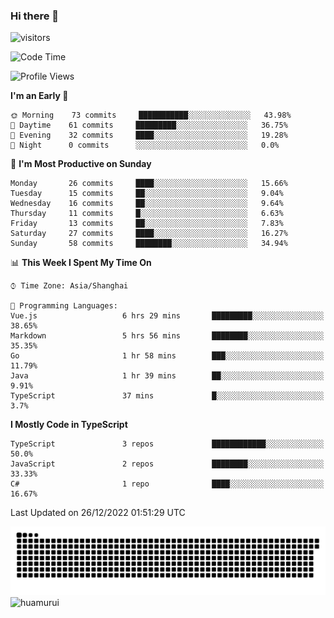 ### Hi there 👋
 ![visitors](https://visitor-badge.laobi.icu/badge?page_id=huamurui)

<!-- [![知乎](https://img.shields.io/badge/dynamic/json?url=https%3A%2F%2Fapi.swo.moe%2Fstats%2Fzhihu%2Fke-ai-wu-li-de-nan-hai-zi&query=count&color=282c34&label=%E7%9F%A5%E4%B9%8E&labelColor=0084ff&logo=zhihu&logoColor=ffffff&suffix=+%E5%85%B3%E6%B3%A8&cacheSeconds=3600)](https://www.zhihu.com/people/ke-ai-wu-li-de-nan-hai-zi)
 -->


<!--START_SECTION:waka-->
![Code Time](http://img.shields.io/badge/Code%20Time-168%20hrs%2026%20mins-blue)

![Profile Views](http://img.shields.io/badge/Profile%20Views-0-blue)

**I'm an Early 🐤** 

```text
🌞 Morning    73 commits     ███████████░░░░░░░░░░░░░░   43.98% 
🌆 Daytime    61 commits     █████████░░░░░░░░░░░░░░░░   36.75% 
🌃 Evening    32 commits     ████░░░░░░░░░░░░░░░░░░░░░   19.28% 
🌙 Night      0 commits      ░░░░░░░░░░░░░░░░░░░░░░░░░   0.0%

```
📅 **I'm Most Productive on Sunday** 

```text
Monday       26 commits     ████░░░░░░░░░░░░░░░░░░░░░   15.66% 
Tuesday      15 commits     ██░░░░░░░░░░░░░░░░░░░░░░░   9.04% 
Wednesday    16 commits     ██░░░░░░░░░░░░░░░░░░░░░░░   9.64% 
Thursday     11 commits     █░░░░░░░░░░░░░░░░░░░░░░░░   6.63% 
Friday       13 commits     ██░░░░░░░░░░░░░░░░░░░░░░░   7.83% 
Saturday     27 commits     ████░░░░░░░░░░░░░░░░░░░░░   16.27% 
Sunday       58 commits     ████████░░░░░░░░░░░░░░░░░   34.94%

```


📊 **This Week I Spent My Time On** 

```text
⌚︎ Time Zone: Asia/Shanghai

💬 Programming Languages: 
Vue.js                   6 hrs 29 mins       █████████░░░░░░░░░░░░░░░░   38.65% 
Markdown                 5 hrs 56 mins       ████████░░░░░░░░░░░░░░░░░   35.35% 
Go                       1 hr 58 mins        ███░░░░░░░░░░░░░░░░░░░░░░   11.79% 
Java                     1 hr 39 mins        ██░░░░░░░░░░░░░░░░░░░░░░░   9.91% 
TypeScript               37 mins             █░░░░░░░░░░░░░░░░░░░░░░░░   3.7%

```

**I Mostly Code in TypeScript** 

```text
TypeScript               3 repos             ████████████░░░░░░░░░░░░░   50.0% 
JavaScript               2 repos             ████████░░░░░░░░░░░░░░░░░   33.33% 
C#                       1 repo              ████░░░░░░░░░░░░░░░░░░░░░   16.67%

```



 Last Updated on 26/12/2022 01:51:29 UTC
<!--END_SECTION:waka-->

<!--
![知乎](https://stats.justsong.cn/api/zhihu?username=ke-ai-wu-li-de-nan-hai-zi)
![bilibili](https://stats.justsong.cn/api/bilibili/?id=144672037)
![leetcode](https://stats.justsong.cn/api/leetcode?username=yun-tai-f&cn=true)
![huamurui's Most used languages](https://github-readme-stats.vercel.app/api/top-langs?username=huamurui&show_icons=true&count_private=true&layout=compact&hide_border=true&langs_count=10)

<img align="right" src="https://github-readme-stats.vercel.app/api?username=huamurui&show_icons=true&theme=radical">

**huamurui/huamurui** is a ✨ _special_ ✨ repository because its `README.md` (this file) appears on your GitHub profile.

Here are some ideas to get you started:

- 🔭 I’m currently working on ...
- 🌱 I’m currently learning ...
- 👯 I’m looking to collaborate on ...
- 🤔 I’m looking for help with ...
- 💬 Ask me about ...
- 📫 How to reach me: ...
- 😄 Pronouns: ...
- ⚡ Fun fact: ...
-->

![huamurui](https://raw.githubusercontent.com/huamurui/huamurui/main/assets/github-contribution-grid-snake.svg)
![huamurui](https://count.getloli.com/get/@huamurui)
